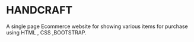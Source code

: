 # HANDCRAFT
A single page Ecommerce website for showing various items for purchase using HTML , CSS ,BOOTSTRAP.
